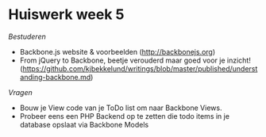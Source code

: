 # Huiswerk week 5

*Bestuderen*
- Backbone.js website & voorbeelden (http://backbonejs.org)
- From jQuery to Backbone, beetje verouderd maar goed voor je inzicht! (https://github.com/kjbekkelund/writings/blob/master/published/understanding-backbone.md)

*Vragen*
- Bouw je View code van je ToDo list om naar Backbone Views.
- Probeer eens een PHP Backend op te zetten die todo items in je database opslaat via Backbone Models